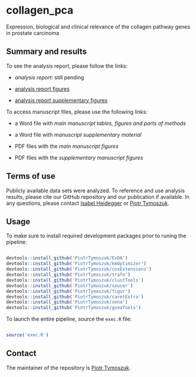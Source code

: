 # collagen_pca
Expression, biological and clinical relevance of the collagen pathway genes in prostate carcinoma

## Summary and results

To see the analysis report, please follow the links:

* _analysis report_: still pending

* [analysis report figures](https://github.com/PiotrTymoszuk/collagen_pca/tree/main/report/figures)

* [analysis report supplementary figures](https://github.com/PiotrTymoszuk/collagen_pca/tree/main/report/supplementary%20figures)

To access manuscript files, please use the following links:

* a Word file with _main manuscript tables, figures and parts of methods_

* a Word file with _manuscript supplementary material_

* PDF files with the _main manuscript figures_

* PDF files with the _supplementary manuscript figures_

## Terms of use
Publicly available data sets were analyzed. 
To reference and use analysis results, please cite our GitHub repository and our publication if available. In any questions, please contact [Isabel Heidegger](mailto:Isabel-Maria.Heidegger@i-med.ac.at) or [Piotr Tymoszuk](mailto:piotr.s.tymoszuk@gmail.com).

## Usage

To make sure to install required development packages prior to runing the pipeline:

```r

devtools::install_github('PiotrTymoszuk/ExDA')
devtools::install_github('PiotrTymoszuk/kmOptimizer')
devtools::install_github('PiotrTymoszuk/coxExtensions')
devtools::install_github('PiotrTymoszuk/trafo')
devtools::install_github('PiotrTymoszuk/clustTools')
devtools::install_github('PiotrTymoszuk/soucer')
devtools::install_github('PiotrTymoszuk/figur')
devtools::install_github('PiotrTymoszuk/caretExtra')
devtools::install_github('PiotrTymoszuk/xena')
devtools::install_github('PiotrTymoszuk/gseaTools')

```
To launch the entire pipeline, source the `exec.R` file:

```r

source('exec.R')

```

## Contact

The maintainer of the repository is [Piotr Tymoszuk](mailto:piotr.s.tymoszuk@gmail.com).
